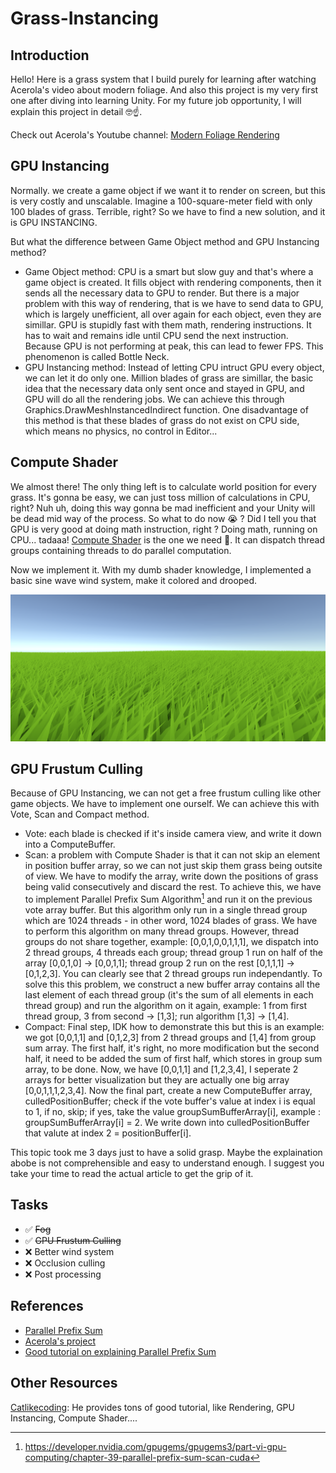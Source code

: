 # Grass-Instancing
 
## Introduction 
Hello! Here is a grass system that I build purely for learning after watching Acerola's video about modern foliage. And also this project is my very first one after diving into learning Unity. For my future job opportunity, I will explain this project in detail :nerd_face::point_up:.

Check out Acerola's Youtube channel: [Modern Foliage Rendering](https://www.youtube.com/watch?v=jw00MbIJcrk)

## GPU Instancing
Normally. we create a game object if we want it to render on screen, but this is very costly and unscalable. Imagine a 100-square-meter field with only 100 blades of grass. Terrible, right? So we have to find a new solution, and it is GPU INSTANCING. 

But what the difference between Game Object method and GPU Instancing method?
- Game Object method: CPU is a smart but slow guy and that's where a game object is created. It fills object with rendering components, then it sends all the necessary data to GPU to render. But there is a major problem with this way of rendering, that is we have to send data to GPU, which is largely unefficient, all over again for each object, even they are simillar. GPU is stupidly fast with them math, rendering instructions. It has to wait and remains idle until CPU send the next instruction. Because GPU is not performing at peak, this can lead to fewer FPS. This phenomenon is called Bottle Neck.
- GPU Instancing method: Instead of letting CPU intruct GPU every object, we can let it do only one. Million blades of grass are simillar, the basic idea that the necessary data only sent once and stayed in GPU, and GPU will do all the rendering jobs. We can achieve this through Graphics.DrawMeshInstancedIndirect function. One disadvantage of this method is that these blades of grass do not exist on CPU side, which means no physics, no control in Editor...

## Compute Shader
We almost there! The only thing left is to calculate world position for every grass. It's gonna be easy, we can just toss million of calculations in CPU, right? Nuh uh, doing this way gonna be mad inefficient and your Unity will be dead mid way of the process. So what to do now :sob: ? Did I tell you that GPU is very good at doing math instruction, right ? Doing math, running on CPU... tadaaa! [Compute Shader](https://docs.unity3d.com/Manual/class-ComputeShader.html) is the one we need :exploding_head:. It can dispatch thread groups containing threads to do parallel computation. 

Now we implement it. With my dumb shader knowledge, I implemented a basic sine wave wind system, make it colored and drooped. 

![Implementation](/Assets/Grass/Image/Grass.png)

## GPU Frustum Culling

Because of GPU Instancing, we can not get a free frustum culling like other game objects. We have to implement one ourself. We can achieve this with Vote, Scan and Compact method.
- Vote: each blade is checked if it's inside camera view, and write it down into a ComputeBuffer.
- Scan: a problem with Compute Shader is that it can not skip an element in position buffer array, so we can not just skip them grass being outsite of view. We have to modify the array, write down the positions of grass being valid consecutively and discard the rest. To achieve this, we have to implement Parallel Prefix Sum Algorithm[^1] and run it on the previous vote array buffer. But this algorithm only run in a single thread group which are 1024 threads - in other word, 1024 blades of grass. We have to perform this algorithm on many thread groups. However, thread groups do not share together, example: [0,0,1,0,0,1,1,1], we dispatch into 2 thread groups, 4 threads each group; thread group 1 run on half of the array [0,0,1,0] -> [0,0,1,1]; thread group 2 run on the rest [0,1,1,1] -> [0,1,2,3]. You can clearly see that 2 thread groups run independantly. To solve this this problem, we construct a new buffer array contains all the last element of each thread group (it's the sum of all elements in each thread group) and run the algorithm on it again, example: 1 from first thread group, 3 from second -> [1,3]; run algorithm [1,3] -> [1,4].
- Compact: Final step, IDK how to demonstrate this but this is an example: we got [0,0,1,1] and [0,1,2,3] from 2 thread groups and [1,4] from group sum array. The first half, it's right, no more modification but the second half, it need to be added the sum of first half, which stores in group sum array, to be done. Now, we have [0,0,1,1] and [1,2,3,4], I seperate 2 arrays for better visualization but they are actually one big array [0,0,1,1,1,2,3,4]. Now the final part, create a new ComputeBuffer array, culledPositionBuffer; check if the vote buffer's value at index i is equal to 1, if no, skip; if yes, take the value groupSumBufferArray[i], example : groupSumBufferArray[i] = 2. We write down into culledPositionBuffer that valute at index 2 = positionBuffer[i].

This topic took me 3 days just to have a solid grasp. Maybe the explaination abobe is not comprehensible and easy to understand enough. I suggest you take your time to read the actual article to get the grip of it.

## Tasks

- :white_check_mark: ~~Fog~~
- :white_check_mark: ~~GPU Frustum Culling~~
- :x: Better wind system
- :x: Occlusion culling
- :x: Post processing

## References
- [Parallel Prefix Sum](https://developer.nvidia.com/gpugems/gpugems3/part-vi-gpu-computing/chapter-39-parallel-prefix-sum-scan-cuda)
- [Acerola's project](https://github.com/GarrettGunnell/Grass)
- [Good tutorial on explaining Parallel Prefix Sum](https://www.youtube.com/watch?v=lavZl_wEbPE)

## Other Resources

[Catlikecoding](https://catlikecoding.com/): He provides tons of good tutorial, like Rendering, GPU Instancing, Compute Shader....

[^1]: https://developer.nvidia.com/gpugems/gpugems3/part-vi-gpu-computing/chapter-39-parallel-prefix-sum-scan-cuda
